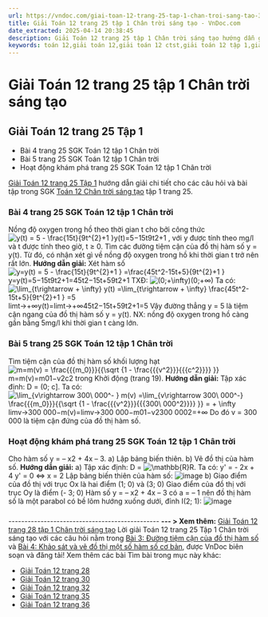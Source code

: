 ```yaml
---
url: https://vndoc.com/giai-toan-12-trang-25-tap-1-chan-troi-sang-tao-321196
title: Giải Toán 12 trang 25 tập 1 Chân trời sáng tạo - VnDoc.com
date_extracted: 2025-04-14 20:38:45
description: Giải Toán 12 trang 25 tập 1 Chân trời sáng tạo hướng dẫn giải chi tiết các câu hỏi và bài tập trong SGK Toán 12 Chân trời sáng tạo tập 1.
keywords: toán 12,giải toán 12,giải toán 12 ctst,giải toán 12 tập 1,giải toán 12 Chân trời sáng tạo,toán 12 Chân trời sáng tạo tập 1,toán 12 Chân trời sáng tạo,Toán 12 Chân trời sáng tạo Bài 3,giải Toán 12 Chân trời sáng tạo Bài 3,Toán 12 Chân trời sáng tạo bài 3 Đường tiệm cận của đồ thị hàm số,Đường tiệm cận của đồ thị hàm số,giải toán 12 trang 19,giải toán 12 trang 20,giải toán 12 trang 21,giải toán 12 trang 25,giải toán 12 trang 25 chân trời sáng tạo,giải trang 25 toán 12 chân trời
---
```


# Giải Toán 12 trang 25 tập 1 Chân trời sáng tạo
## **Giải Toán 12 trang 25 Tập 1**
  * Bài 4 trang 25 SGK Toán 12 tập 1 Chân trời
  * Bài 5 trang 25 SGK Toán 12 tập 1 Chân trời
  * Hoạt động khám phá trang 25 SGK Toán 12 tập 1 Chân trời

[Giải Toán 12 trang 25 Tập 1](<https://vndoc.com/giai-toan-12-trang-25-tap-1-chan-troi-sang-tao-321196>) hướng dẫn giải chi tiết cho các câu hỏi và bài tập trong SGK [Toán 12 Chân trời sáng tạo](<https://vndoc.com/toan-12-chan-troi-sang-tao>) tập 1 trang 25.
### Bài 4 trang 25 SGK Toán 12 tập 1 Chân trời
Nồng độ oxygen trong hồ theo thời gian t cho bởi công thức ![y\(t\) = 5 - \\frac{15t}{9t^{2}+1 }](https://i.vdoc.vn/data/image/blank.png)y\(t\)=5−15t9t2+1 , với y được tính theo mg/l và t được tính theo giờ, t ≥ 0. Tìm các đường tiệm cận của đồ thị hàm số y = y\(t\). Từ đó, có nhận xét gì về nồng độ oxygen trong hồ khi thời gian t trở nên rất lớn.
**Hướng dẫn giải:**
Xét hàm số ![y=y\(t\) = 5 - \\frac{15t}{9t^{2}+1 } =\\frac{45t^2-15t+5}{9t^{2}+1 }](https://i.vdoc.vn/data/image/blank.png)y=y\(t\)=5−15t9t2+1=45t2−15t+59t2+1
TXĐ: ![\(0;+\\infty\)](https://i.vdoc.vn/data/image/blank.png)\(0;+∞\)
Ta có: ![\\lim_{t\\rightarrow + \\infty}  y\(t\) =\\lim_{t\\rightarrow + \\infty} \\frac{45t^2-15t+5}{9t^{2}+1 }  =5](https://i.vdoc.vn/data/image/blank.png)limt→+∞y\(t\)=limt→+∞45t2−15t+59t2+1=5
Vậy đường thẳng y = 5 là tiệm cận ngang của đồ thị hàm số y = y\(t\).
NX: nồng độ oxygen trong hồ càng gần bằng 5mg/l khi thời gian t càng lớn.
### Bài 5 trang 25 SGK Toán 12 tập 1 Chân trời
Tìm tiệm cận của đồ thị hàm số khối lượng hạt ![m=m\(v\) = \\frac{{{m_0}}}{{\\sqrt {1 - \\frac{{{v^2}}}{{{c^2}}}} }}](https://i.vdoc.vn/data/image/blank.png)m=m\(v\)=m01−v2c2 trong Khởi động \(trang 19\).
**Hướng dẫn giải:**
Tập xác định: D = \(0; c\].
Ta có: ![\\lim_{v\\rightarrow 300\\ 000^- } m\(v\) =\\lim_{v\\rightarrow 300\\ 000^-} \\frac{{{m_0}}}{{\\sqrt {1 - \\frac{{{v^2}}}{{{300\\ 000^2}}}} }}   =  + \\infty](https://i.vdoc.vn/data/image/blank.png)limv→300 000−m\(v\)=limv→300 000−m01−v2300 0002=+∞
Do đó v = 300 000 là tiệm cận đứng của đồ thị hàm số.
### Hoạt động khám phá trang 25 SGK Toán 12 tập 1 Chân trời
Cho hàm số y = – x2 \+ 4x – 3.
a\) Lập bảng biến thiên.
b\) Vẽ đồ thị của hàm số.
**Hướng dẫn giải:**
a\) Tập xác định: D = ![\\mathbb{R}](https://i.vdoc.vn/data/image/blank.png)R.
Ta có: y' = - 2x + 4
y' = 0 ⇔ x = 2
Lập bảng biến thiên của hàm số:
![image](https://t.vdoc.vn/data/image/2024/05/26/638523611226449588.png)
b\) Giao điểm của đồ thị với trục Ox là hai điểm \(1; 0\) và \(3; 0\)
Giao điểm của đồ thị với trục Oy là điểm \(- 3; 0\)
Hàm số y = – x2 \+ 4x – 3 có a = – 1 nên đồ thị hàm số là một parabol có bề lõm hướng xuống dưới, đỉnh I\(2; 1\):
![image](https://t.vdoc.vn/data/image/2024/05/26/638523611224107816.png)
### 
### 
### 
\-----------------------------------------------
**\--- > Xem thêm:** [Giải Toán 12 trang 28 tập 1 Chân trời sáng tạo](<https://vndoc.com/giai-toan-12-trang-28-tap-1-chan-troi-sang-tao-321789>)
Lời giải Toán 12 trang 25 Tập 1 Chân trời sáng tạo với các câu hỏi nằm trong [Bài 3: Đường tiệm cận của đồ thị hàm số](<https://vndoc.com/toan-12-chan-troi-sang-tao-bai-3-duong-tiem-can-cua-do-thi-ham-so-320140>) và [Bài 4: Khảo sát và vẽ đồ thị một số hàm số cơ bản](<https://vndoc.com/toan-12-chan-troi-sang-tao-bai-4-khao-sat-va-ve-do-thi-mot-so-ham-so-co-ban-320141>), được VnDoc biên soạn và đăng tải\!
Xem thêm các bài Tìm bài trong mục này khác:
  * [Giải Toán 12 trang 28](</giai-toan-12-trang-28-tap-1-chan-troi-sang-tao-321789>)
  * [Giải Toán 12 trang 30](</giai-toan-12-trang-30-tap-1-chan-troi-sang-tao-321790>)
  * [Giải Toán 12 trang 32](</giai-toan-12-trang-32-tap-1-chan-troi-sang-tao-321792>)
  * [Giải Toán 12 trang 35](</giai-toan-12-trang-35-tap-1-chan-troi-sang-tao-321794>)
  * [Giải Toán 12 trang 36](</giai-toan-12-trang-36-tap-1-chan-troi-sang-tao-321797>)

